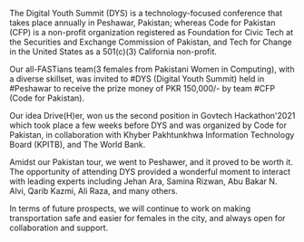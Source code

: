 The Digital Youth Summit (DYS) is a technology-focused conference that takes place annually in Peshawar, Pakistan; whereas Code for Pakistan (CFP) is a non-profit organization registered as Foundation for Civic Tech at the Securities and Exchange Commission of Pakistan, and Tech for Change in the United States as a 501(c)(3) California non-profit.

Our all-FASTians team(3 females from Pakistani Women in Computing), with a diverse skillset, was invited to #DYS (Digital Youth Summit) held in #Peshawar to receive the prize money of PKR 150,000/- by team #CFP (Code for Pakistan).

Our idea Drive(H)er, won us the second position in Govtech Hackathon'2021 which took place a few weeks before DYS and was organized by Code for Pakistan, in collaboration with Khyber Pakhtunkhwa Information Technology Board (KPITB), and The World Bank.

Amidst our Pakistan tour, we went to Peshawer, and it proved to be worth it. The opportunity of attending DYS provided a wonderful moment to interact with leading experts including Jehan Ara, Samina Rizwan, Abu Bakar N. Alvi, Qarib Kazmi, Ali Raza, and many others.

In terms of future prospects, we will continue to work on making transportation safe and easier for females in the city, and always open for collaboration and support.
